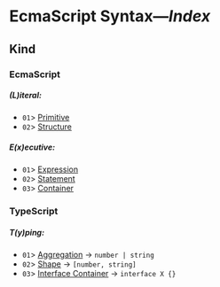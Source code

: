 # EcmaScript Syntax—*Index*

## Kind

### EcmaScript
##### *(L)iteral*:
-   `01`> [Primitive](./l--literal/01--prim.md)
-   `02`> [Structure](./l--literal/02--struct.md)

##### *E(x)ecutive*:
-   `01`> [Expression](./x--exec/01--expr.md)
-   `02`> [Statement](./x--exec/02--statem.md)
-   `03`> [Container](./x---exec/03--container.md)

### TypeScript
##### *T(y)ping*:
-   `01`> [Aggregation](./y--typing/01--aggr.md)
    → `number | string`
-   `02`> [Shape](./y--typing/02--shape.md)
    → `[number, string]`
-   `03`> [Interface Container](./y---typing/03--inter.md)
    → `interface X {}`